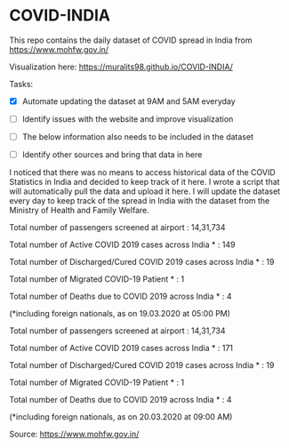 # COVID-INDIA
This repo contains the daily dataset of COVID spread in India from https://www.mohfw.gov.in/

Visualization here: https://muralits98.github.io/COVID-INDIA/

Tasks:

- [X] Automate updating the dataset at 9AM and 5AM everyday

- [ ] Identify issues with the website and improve visualization

- [ ] The below information also needs to be included in the dataset

- [ ] Identify other sources and bring that data in here

I noticed that there was no means to access historical data of the COVID Statistics in India and decided to keep track of it here. I wrote a script that will automatically pull the data and upload it here. I will update the dataset every day to keep track of the spread in India with the dataset from the Ministry of Health and Family Welfare.

Total number of passengers screened at airport : 14,31,734

Total number of Active COVID 2019 cases across India * : 149

Total number of Discharged/Cured COVID 2019 cases across India * : 19

Total number of Migrated COVID-19 Patient * : 1

Total number of Deaths due to COVID 2019 across India * : 4

(*including foreign nationals, as on 19.03.2020 at 05:00 PM)

Total number of passengers screened at airport : 14,31,734

Total number of Active COVID 2019 cases across India * : 171

Total number of Discharged/Cured COVID 2019 cases across India * : 19

Total number of Migrated COVID-19 Patient * : 1

Total number of Deaths due to COVID 2019 across India * : 4

(*including foreign nationals, as on 20.03.2020 at 09:00 AM)

Source: https://www.mohfw.gov.in/
